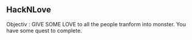## HackNLove

Objectiv : GIVE SOME LOVE to all the people tranform into monster.
You have some quest to complete.